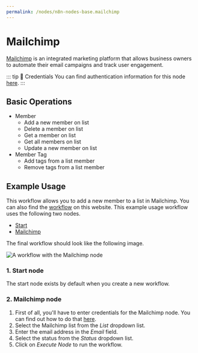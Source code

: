 ```yaml
---
permalink: /nodes/n8n-nodes-base.mailchimp
---
```


# Mailchimp

[Mailchimp](https://mailchimp.com/) is an integrated marketing platform that allows business owners to automate their email campaigns and track user engagement.

::: tip 🔑 Credentials
You can find authentication information for this node [here](../../../credentials/Mailchimp/README.md).
:::

## Basic Operations

- Member
	- Add a new member on list
	- Delete a member on list
	- Get a member on list
	- Get all members on list
	- Update a new member on list
- Member Tag
	- Add tags from a list member
	- Remove tags from a list member

## Example Usage

This workflow allows you to add a new member to a list in Mailchimp. You can also find the [workflow](https://n8n.io/workflows/413) on this website. This example usage workflow uses the following two nodes.

- [Start](../../core-nodes/Start)
- [Mailchimp]()

The final workflow should look like the following image.

![A workflow with the Mailchimp node](./workflow.png)

### 1. Start node

The start node exists by default when you create a new workflow.

### 2. Mailchimp node

1. First of all, you'll have to enter credentials for the Mailchimp node. You can find out how to do that [here](../../../credentials/Mailchimp/README.md).
4. Select the Mailchimp list from the *List* dropdown list.
5. Enter the email address in the *Email* field.
6. Select the status from the *Status* dropdown list.
8. Click on *Execute Node* to run the workflow.
